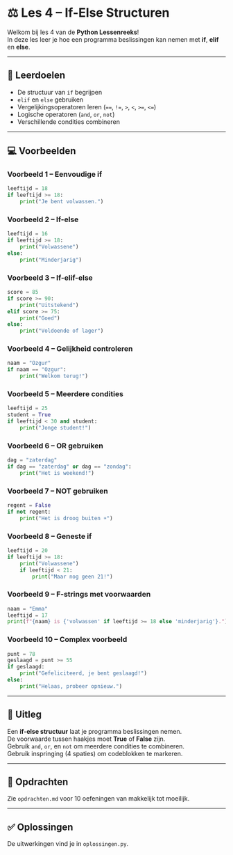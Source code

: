 # ⚖️ Les 4 – If-Else Structuren

Welkom bij les 4 van de **Python Lessenreeks**!  
In deze les leer je hoe een programma beslissingen kan nemen met **if**, **elif** en **else**.

---

## 🎯 Leerdoelen
- De structuur van `if` begrijpen  
- `elif` en `else` gebruiken  
- Vergelijkingsoperatoren leren (`==`, `!=`, `>`, `<`, `>=`, `<=`)  
- Logische operatoren (`and`, `or`, `not`)  
- Verschillende condities combineren  

---

## 💻 Voorbeelden

### Voorbeeld 1 – Eenvoudige if
```python
leeftijd = 18
if leeftijd >= 18:
    print("Je bent volwassen.")
```

### Voorbeeld 2 – If-else
```python
leeftijd = 16
if leeftijd >= 18:
    print("Volwassene")
else:
    print("Minderjarig")
```

### Voorbeeld 3 – If-elif-else
```python
score = 85
if score >= 90:
    print("Uitstekend")
elif score >= 75:
    print("Goed")
else:
    print("Voldoende of lager")
```

### Voorbeeld 4 – Gelijkheid controleren
```python
naam = "Ozgur"
if naam == "Ozgur":
    print("Welkom terug!")
```

### Voorbeeld 5 – Meerdere condities
```python
leeftijd = 25
student = True
if leeftijd < 30 and student:
    print("Jonge student!")
```

### Voorbeeld 6 – OR gebruiken
```python
dag = "zaterdag"
if dag == "zaterdag" or dag == "zondag":
    print("Het is weekend!")
```

### Voorbeeld 7 – NOT gebruiken
```python
regent = False
if not regent:
    print("Het is droog buiten ☀️")
```

### Voorbeeld 8 – Geneste if
```python
leeftijd = 20
if leeftijd >= 18:
    print("Volwassene")
    if leeftijd < 21:
        print("Maar nog geen 21!")
```

### Voorbeeld 9 – F-strings met voorwaarden
```python
naam = "Emma"
leeftijd = 17
print(f"{naam} is {'volwassen' if leeftijd >= 18 else 'minderjarig'}.")
```

### Voorbeeld 10 – Complex voorbeeld
```python
punt = 78
geslaagd = punt >= 55
if geslaagd:
    print("Gefeliciteerd, je bent geslaagd!")
else:
    print("Helaas, probeer opnieuw.")
```

---

## 🧠 Uitleg
Een **if-else structuur** laat je programma beslissingen nemen.  
De voorwaarde tussen haakjes moet **True** of **False** zijn.  
Gebruik `and`, `or`, en `not` om meerdere condities te combineren.  
Gebruik inspringing (4 spaties) om codeblokken te markeren.  

---

## 🧩 Opdrachten
Zie `opdrachten.md` voor 10 oefeningen van makkelijk tot moeilijk.

---

## ✅ Oplossingen
De uitwerkingen vind je in `oplossingen.py`.
